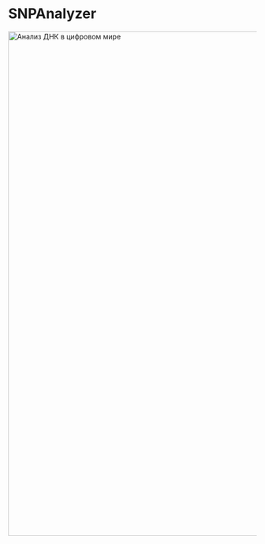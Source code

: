 # SNPAnalyzer
<img width="1024" height="1024" alt="Анализ ДНК в цифровом мире" src="https://github.com/user-attachments/assets/1b0616f5-4832-43ec-9364-c1170c6f9c1f" />
